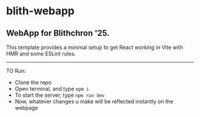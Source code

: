 # blith-webapp

## WebApp for Blithchron '25.

This template provides a minimal setup to get React working in Vite with HMR and some ESLint rules.

---
TO Run:
- Clone the repo
- Open terminal, and type `npm i`
- To start the server, type `npm run dev`
- Now, whatever changes u make will be reflected instantly on the webpage
